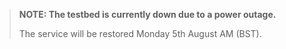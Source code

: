 >__NOTE: The testbed is currently down due to a power outage.__ 
>
>The service will be restored Monday 5th August AM (BST).
